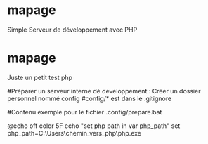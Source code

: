 # mapage
Simple Serveur de développement avec PHP
# mapage
Juste un petit test php


#Préparer un serveur interne dé développement :
Créer un dossier personnel nommé config #config/* est dans le .gitignore

#Contenu exemple pour le fichier .config/prepare.bat

@echo off
color 5F
echo "set php path in var php_path"
set php_path=C:\Users\chemin_vers_php\php.exe
